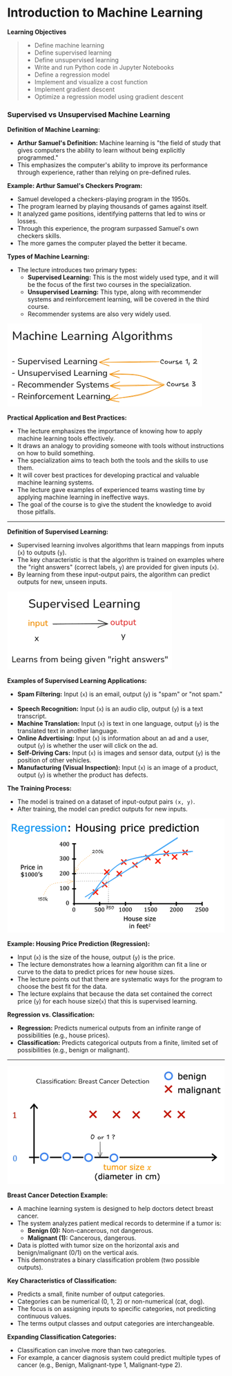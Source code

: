 # Introduction to Machine Learning 
 **Learning Objectives**  
>- Define machine learning
>- Define supervised learning
>- Define unsupervised learning
>- Write and run Python code in Jupyter Notebooks
>- Define a regression model
>- Implement and visualize a cost function
>- Implement gradient descent
>- Optimize a regression model using gradient descent
### Supervised vs Unsupervised Machine Learning

**Definition of Machine Learning:**

- **Arthur Samuel's Definition:** Machine learning is "the field of study that gives computers the ability to learn without being explicitly programmed."  
- This emphasizes the computer's ability to improve its performance through experience, rather than relying on pre-defined rules.

**Example: Arthur Samuel's Checkers Program:**

- Samuel developed a checkers-playing program in the 1950s.  
- The program learned by playing thousands of games against itself.
- It analyzed game positions, identifying patterns that led to wins or losses.  
- Through this experience, the program surpassed Samuel's own checkers skills.
- The more games the computer played the better it became.

**Types of Machine Learning:**

- The lecture introduces two primary types:
    - **Supervised Learning:** This is the most widely used type, and it will be the focus of the first two courses in the specialization.
    - **Unsupervised Learning:** This type, along with recommender systems and reinforcement learning, will be covered in the third course.
    - Recommender systems are also very widely used.

![Machine Learning Algorithms](./images/01-ml-algorithms.png)

**Practical Application and Best Practices:**

- The lecture emphasizes the importance of knowing how to apply machine learning tools effectively.
- It draws an analogy to providing someone with tools without instructions on how to build something.
- The specialization aims to teach both the tools and the skills to use them.
- It will cover best practices for developing practical and valuable machine learning systems.
- The lecture gave examples of experienced teams wasting time by applying machine learning in ineffective ways.
- The goal of the course is to give the student the knowledge to avoid those pitfalls.

---

**Definition of Supervised Learning:**

- Supervised learning involves algorithms that learn mappings from inputs (`x`) to outputs (`y`).  
- The key characteristic is that the algorithm is trained on examples where the "right answers" (correct labels, `y`) are provided for given inputs (`x`).  
- By learning from these input-output pairs, the algorithm can predict outputs for new, unseen inputs.

![Supervised Learning](./images/02-supervised-learning.png)

**Examples of Supervised Learning Applications:**

- **Spam Filtering:** Input (`x`) is an email, output (`y`) is "spam" or "not spam."  
- **Speech Recognition:** Input (`x`) is an audio clip, output (`y`) is a text transcript.  
- **Machine Translation:** Input (`x`) is text in one language, output (`y`) is the translated text in another language.  
- **Online Advertising:** Input (`x`) is information about an ad and a user, output (`y`) is whether the user will click on the ad.
- **Self-Driving Cars:** Input (`x`) is images and sensor data, output (`y`) is the position of other vehicles.
- **Manufacturing (Visual Inspection):** Input (`x`) is an image of a product, output (`y`) is whether the product has defects.

**The Training Process:**

- The model is trained on a dataset of input-output pairs `(x, y)`.  
- After training, the model can predict outputs for new inputs.

![Housing Price Prediction](./images/03-housing-price-prediction.png)

**Example: Housing Price Prediction (Regression):**

- Input (`x`) is the size of the house, output (`y`) is the price.
- The lecture demonstrates how a learning algorithm can fit a line or curve to the data to predict prices for new house sizes.
- The lecture points out that there are systematic ways for the program to choose the best fit for the data.
- The lecture explains that because the data set contained the correct price (`y`) for each house size(`x`) that this is supervised learning.

**Regression vs. Classification:**

- **Regression:** Predicts numerical outputs from an infinite range of possibilities (e.g., house prices).  
- **Classification:** Predicts categorical outputs from a finite, limited set of possibilities (e.g., benign or malignant).
---

![Classification: Breast Cancer Detection](./images/04-breast-cancer-prediction.png)


**Breast Cancer Detection Example:**

- A machine learning system is designed to help doctors detect breast cancer.  
- The system analyzes patient medical records to determine if a tumor is:
    - **Benign (0):** Non-cancerous, not dangerous.  
    - **Malignant (1):** Cancerous, dangerous.  
- Data is plotted with tumor size on the horizontal axis and benign/malignant (0/1) on the vertical axis.
- This demonstrates a binary classification problem (two possible outputs).

**Key Characteristics of Classification:**

- Predicts a small, finite number of output categories.
- Categories can be numerical (0, 1, 2) or non-numerical (cat, dog).  
- The focus is on assigning inputs to specific categories, not predicting continuous values.  
- The terms output classes and output categories are interchangeable.

**Expanding Classification Categories:**

- Classification can involve more than two categories.
- For example, a cancer diagnosis system could predict multiple types of cancer (e.g., Benign, Malignant-type 1, Malignant-type 2).
